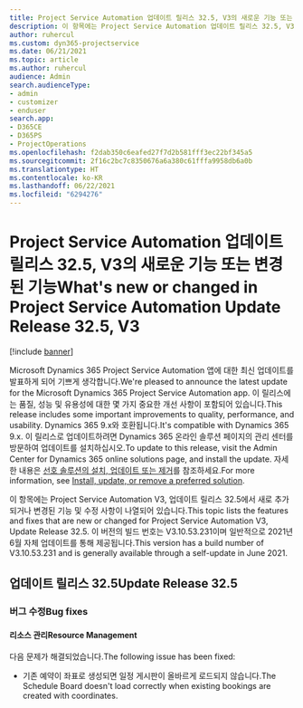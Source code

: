 ```yaml
---
title: Project Service Automation 업데이트 릴리스 32.5, V3의 새로운 기능 또는 변경된 기능
description: 이 항목에는 Project Service Automation 업데이트 릴리스 32.5, V3에서 사용할 수 있는 기능 및 수정 사항이 나열되어 있습니다.
author: ruhercul
ms.custom: dyn365-projectservice
ms.date: 06/21/2021
ms.topic: article
ms.author: ruhercul
audience: Admin
search.audienceType:
- admin
- customizer
- enduser
search.app:
- D365CE
- D365PS
- ProjectOperations
ms.openlocfilehash: f2dab350c6eafed27f7d2b581fff3ec22bf345a5
ms.sourcegitcommit: 2f16c2bc7c8350676a6a380c61fffa9958db6a0b
ms.translationtype: HT
ms.contentlocale: ko-KR
ms.lasthandoff: 06/22/2021
ms.locfileid: "6294276"
---
```

# <a name="whats-new-or-changed-in-project-service-automation-update-release-325-v3"></a><span data-ttu-id="16880-103">Project Service Automation 업데이트 릴리스 32.5, V3의 새로운 기능 또는 변경된 기능</span><span class="sxs-lookup"><span data-stu-id="16880-103">What's new or changed in Project Service Automation Update Release 32.5, V3</span></span>

[!include [banner](../includes/psa-now-project-operations.md)]

<span data-ttu-id="16880-104">Microsoft Dynamics 365 Project Service Automation 앱에 대한 최신 업데이트를 발표하게 되어 기쁘게 생각합니다.</span><span class="sxs-lookup"><span data-stu-id="16880-104">We're pleased to announce the latest update for the Microsoft Dynamics 365 Project Service Automation app.</span></span> <span data-ttu-id="16880-105">이 릴리스에는 품질, 성능 및 유용성에 대한 몇 가지 중요한 개선 사항이 포함되어 있습니다.</span><span class="sxs-lookup"><span data-stu-id="16880-105">This release includes some important improvements to quality, performance, and usability.</span></span> <span data-ttu-id="16880-106">Dynamics 365 9.x와 호환됩니다.</span><span class="sxs-lookup"><span data-stu-id="16880-106">It's compatible with Dynamics 365 9.x.</span></span> <span data-ttu-id="16880-107">이 릴리스로 업데이트하려면 Dynamics 365 온라인 솔루션 페이지의 관리 센터를 방문하여 업데이트를 설치하십시오.</span><span class="sxs-lookup"><span data-stu-id="16880-107">To update to this release, visit the Admin Center for Dynamics 365 online solutions page, and install the update.</span></span> <span data-ttu-id="16880-108">자세한 내용은 [선호 솔루션의 설치, 업데이트 또는 제거](/power-platform/admin/install-remove-preferred-solution)를 참조하세요.</span><span class="sxs-lookup"><span data-stu-id="16880-108">For more information, see [Install, update, or remove a preferred solution](/power-platform/admin/install-remove-preferred-solution).</span></span>

<span data-ttu-id="16880-109">이 항목에는 Project Service Automation V3, 업데이트 릴리스 32.5에서 새로 추가되거나 변경된 기능 및 수정 사항이 나열되어 있습니다.</span><span class="sxs-lookup"><span data-stu-id="16880-109">This topic lists the features and fixes that are new or changed for Project Service Automation V3, Update Release 32.5.</span></span> <span data-ttu-id="16880-110">이 버전의 빌드 번호는 V3.10.53.231이며 일반적으로 2021년 6월 자체 업데이트를 통해 제공됩니다.</span><span class="sxs-lookup"><span data-stu-id="16880-110">This version has a build number of V3.10.53.231 and is generally available through a self-update in June 2021.</span></span>

## <a name="update-release-325"></a><span data-ttu-id="16880-111">업데이트 릴리스 32.5</span><span class="sxs-lookup"><span data-stu-id="16880-111">Update Release 32.5</span></span>

### <a name="bug-fixes"></a><span data-ttu-id="16880-112">버그 수정</span><span class="sxs-lookup"><span data-stu-id="16880-112">Bug fixes</span></span>

#### <a name="resource-management"></a><span data-ttu-id="16880-113">리소스 관리</span><span class="sxs-lookup"><span data-stu-id="16880-113">Resource Management</span></span>

<span data-ttu-id="16880-114">다음 문제가 해결되었습니다.</span><span class="sxs-lookup"><span data-stu-id="16880-114">The following issue has been fixed:</span></span>

- <span data-ttu-id="16880-115">기존 예약이 좌표로 생성되면 일정 게시판이 올바르게 로드되지 않습니다.</span><span class="sxs-lookup"><span data-stu-id="16880-115">The Schedule Board doesn't load correctly when existing bookings are created with coordinates.</span></span>

